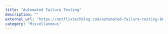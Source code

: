 ```yaml
---
title: "Automated Failure Testing"
description: ""
external_url: "https://netflixtechblog.com/automated-failure-testing-86c1b8bc841f"
category: "Miscellaneous"
---
```

